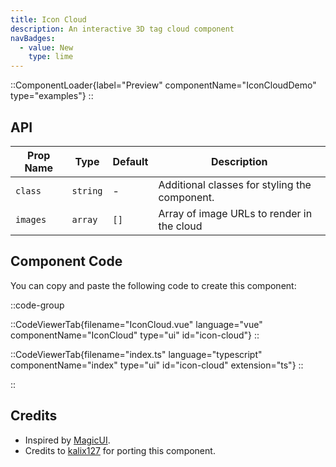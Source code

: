 ```yaml
---
title: Icon Cloud
description: An interactive 3D tag cloud component
navBadges:
  - value: New
    type: lime
---
```


::ComponentLoader{label="Preview" componentName="IconCloudDemo" type="examples"}
::

## API

| Prop Name | Type     | Default | Description                                   |
| --------- | -------- | ------- | --------------------------------------------- |
| `class`   | `string` | -       | Additional classes for styling the component. |
| `images`  | `array`  | `[]`    | Array of image URLs to render in the cloud    |

## Component Code

You can copy and paste the following code to create this component:

::code-group

::CodeViewerTab{filename="IconCloud.vue" language="vue" componentName="IconCloud" type="ui" id="icon-cloud"}
::

::CodeViewerTab{filename="index.ts" language="typescript" componentName="index" type="ui" id="icon-cloud" extension="ts"}
::

::

## Credits

- Inspired by [MagicUI](https://magicui.design/docs/components/icon-cloud).
- Credits to [kalix127](https://github.com/kalix127) for porting this component.
